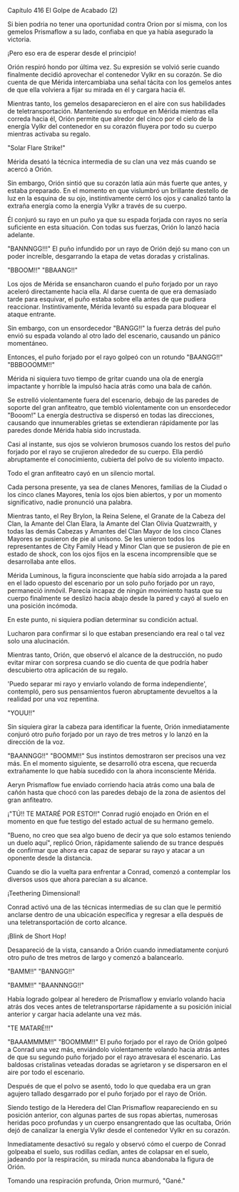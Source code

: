 
Capítulo 416 El Golpe de Acabado (2)

Si bien podria no tener una oportunidad contra Orion por sí misma, con los gemelos Prismaflow a su lado, confiaba en que ya había asegurado la victoria.

¡Pero eso era de esperar desde el principio!

Orión respiró hondo por última vez. Su expresión se volvió serie cuando finalmente decidió aprovechar el contenedor Vylkr en su corazón. Se dio cuenta de que Mérida intercambiaba una señal tácita con los gemelos antes de que ella volviera a fijar su mirada en él y cargara hacia él.

Mientras tanto, los gemelos desaparecieron en el aire con sus habilidades de teletransportación. Manteniendo su enfoque en Mérida mientras ella correda hacia él, Orión permite que alredor del cinco por el cielo de la energía Vylkr del contenedor en su corazón fluyera por todo su cuerpo mientras activaba su regalo.

"Solar Flare Strike!"

Mérida desató la técnica intermedia de su clan una vez más cuando se acercó a Orión.

Sin embargo, Orión sintió que su corazón latía aún más fuerte que antes, y estaba preparado. En el momento en que vislumbró un brillante destello de luz en la esquina de su ojo, instintivamente cerró los ojos y canalizó tanto la extraña energía como la energía Vylkr a través de su cuerpo.

Él conjuró su rayo en un puño ya que su espada forjada con rayos no sería suficiente en esta situación. Con todas sus fuerzas, Orión lo lanzó hacia adelante.

"BANNNGG!!!" El puño infundido por un rayo de Orión dejó su mano con un poder increíble, desgarrando la etapa de vetas doradas y cristalinas.

"BBOOM!!" "BBAANG!!"

Los ojos de Mérida se ensancharon cuando el puño forjado por un rayo aceleró directamente hacia ella. Al darse cuenta de que era demasiado tarde para esquivar, el puño estaba sobre ella antes de que pudiera reaccionar. Instintivamente, Mérida levantó su espada para bloquear el ataque entrante.

Sin embargo, con un ensordecedor "BANGG!!" la fuerza detrás del puño envió su espada volando al otro lado del escenario, causando un pánico momentáneo.

Entonces, el puño forjado por el rayo golpeó con un rotundo "BAANGG!!" "BBBOOOMM!!"

Mérida ni siquiera tuvo tiempo de gritar cuando una ola de energía impactante y horrible la impulsó hacia atrás como una bala de cañón.

Se estrelló violentamente fuera del escenario, debajo de las paredes de soporte del gran anfiteatro, que tembló violentamente con un ensordecedor "Booom!" La energía destructiva se dispersó en todas las direcciones, causando que innumerables grietas se extendieran rápidamente por las paredes donde Mérida había sido incrustada.

Casi al instante, sus ojos se volvieron brumosos cuando los restos del puño forjado por el rayo se crujieron alrededor de su cuerpo. Ella perdió abruptamente el conocimiento, cubierta del polvo de su violento impacto.

Todo el gran anfiteatro cayó en un silencio mortal.

Cada persona presente, ya sea de clanes Menores, familias de la Ciudad o los cinco clanes Mayores, tenía los ojos bien abiertos, y por un momento significativo, nadie pronunció una palabra.

Mientras tanto, el Rey Brylon, la Reina Selene, el Granate de la Cabeza del Clan, la Amante del Clan Elara, la Amante del Clan Olivia Quatzwraith, y todas las demás Cabezas y Amantes del Clan Mayor de los cinco Clanes Mayores se pusieron de pie al unísono. Se les unieron todos los representantes de City Family Head y Minor Clan que se pusieron de pie en estado de shock, con los ojos fijos en la escena incomprensible que se desarrollaba ante ellos.

Mérida Luminous, la figura inconsciente que había sido arrojada a la pared en el lado opuesto del escenario por un solo puño forjado por un rayo, permaneció inmóvil. Parecía incapaz de ningún movimiento hasta que su cuerpo finalmente se deslizó hacia abajo desde la pared y cayó al suelo en una posición incómoda.

En este punto, ni siquiera podían determinar su condición actual.

Lucharon para confirmar si lo que estaban presenciando era real o tal vez solo una alucinación.

Mientras tanto, Orión, que observó el alcance de la destrucción, no pudo evitar mirar con sorpresa cuando se dio cuenta de que podría haber descubierto otra aplicación de su regalo.

'Puedo separar mi rayo y enviarlo volando de forma independiente', contempló, pero sus pensamientos fueron abruptamente devueltos a la realidad por una voz repentina.

"YOUU!!"

Sin siquiera girar la cabeza para identificar la fuente, Orión inmediatamente conjuró otro puño forjado por un rayo de tres metros y lo lanzó en la dirección de la voz.

"BAANNGG!!" "BOOMM!!" Sus instintos demostraron ser precisos una vez más. En el momento siguiente, se desarrolló otra escena, que recuerda extrañamente lo que había sucedido con la ahora inconsciente Mérida.

Aeryn Prismaflow fue enviado corriendo hacia atrás como una bala de cañón hasta que chocó con las paredes debajo de la zona de asientos del gran anfiteatro.

¡"TÚ!! TE MATARÉ POR ESTO!!" Conrad rugió enojado en Orión en el momento en que fue testigo del estado actual de su hermano gemelo.

"Bueno, no creo que sea algo bueno de decir ya que solo estamos teniendo un duelo aquí", replicó Orion, rápidamente saliendo de su trance después de confirmar que ahora era capaz de separar su rayo y atacar a un oponente desde la distancia.

Cuando se dio la vuelta para enfrentar a Conrad, comenzó a contemplar los diversos usos que ahora parecían a su alcance.

¡Teethering Dimensional!

Conrad activó una de las técnicas intermedias de su clan que le permitió anclarse dentro de una ubicación específica y regresar a ella después de una teletransportación de corto alcance.

¡Blink de Short Hop!

Desapareció de la vista, cansando a Orión cuando inmediatamente conjuró otro puño de tres metros de largo y comenzó a balancearlo.

"BAMM!!" "BANNGG!!"

"BAMM!!" "BAANNNGG!!"

Había logrado golpear al heredero de Prismaflow y enviarlo volando hacia atrás dos veces antes de teletransportarse rápidamente a su posición inicial anterior y cargar hacia adelante una vez más.

"TE MATARÉ!!!"

"BAAAMMMM!!" "BOOMMM!!" El puño forjado por el rayo de Orión golpeó a Conrad una vez más, enviándolo violentamente volando hacia atrás antes de que su segundo puño forjado por el rayo atravesara el escenario. Las baldosas cristalinas veteadas doradas se agrietaron y se dispersaron en el aire por todo el escenario.

Después de que el polvo se asentó, todo lo que quedaba era un gran agujero tallado desgarrado por el puño forjado por el rayo de Orión.

Siendo testigo de la Heredera del Clan Prismaflow reapareciendo en su posición anterior, con algunas partes de sus ropas abiertas, numerosas heridas poco profundas y un cuerpo ensangrentado que las ocultaba, Orión dejó de canalizar la energía Vylkr desde el contenedor Vylkr en su corazón.

Inmediatamente desactivó su regalo y observó cómo el cuerpo de Conrad golpeaba el suelo, sus rodillas cedían, antes de colapsar en el suelo, jadeando por la respiración, su mirada nunca abandonaba la figura de Orión.

Tomando una respiración profunda, Orion murmuró, "Gané."
